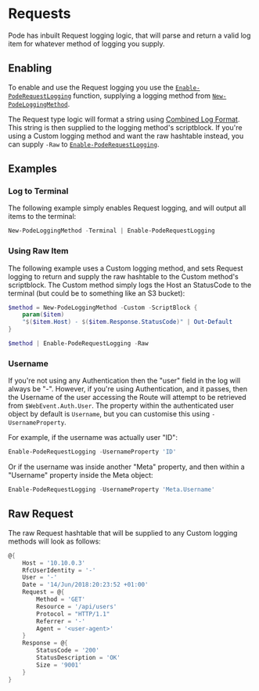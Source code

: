 # Requests

Pode has inbuilt Request logging logic, that will parse and return a valid log item for whatever method of logging you supply.

## Enabling

To enable and use the Request logging you use the [`Enable-PodeRequestLogging`](../../../../Functions/Logging/Enable-PodeRequestLogging) function, supplying a logging method from [`New-PodeLoggingMethod`](../../../../Functions/Logging/New-PodeLoggingMethod).

The Request type logic will format a string using [Combined Log Format](https://httpd.apache.org/docs/1.3/logs.html#combined). This string is then supplied to the logging method's scriptblock. If you're using a Custom logging method and want the raw hashtable instead, you can supply `-Raw` to [`Enable-PodeRequestLogging`](../../../../Functions/Logging/Enable-PodeRequestLogging).

## Examples

### Log to Terminal

The following example simply enables Request logging, and will output all items to the terminal:

```powershell
New-PodeLoggingMethod -Terminal | Enable-PodeRequestLogging
```

### Using Raw Item

The following example uses a Custom logging method, and sets Request logging to return and supply the raw hashtable to the Custom method's scriptblock. The Custom method simply logs the Host an StatusCode to the terminal (but could be to something like an S3 bucket):

```powershell
$method = New-PodeLoggingMethod -Custom -ScriptBlock {
    param($item)
    "$($item.Host) - $($item.Response.StatusCode)" | Out-Default
}

$method | Enable-PodeRequestLogging -Raw
```

### Username

If you're not using any Authentication then the "user" field in the log will always be "-". However, if you're using Authentication, and it passes, then the Username of the user accessing the Route will attempt to be retrieved from `$WebEvent.Auth.User`. The property within the authenticated user object by default is `Username`, but you can customise this using `-UsernameProperty`.

For example, if the username was actually user "ID":

```powershell
Enable-PodeRequestLogging -UsernameProperty 'ID'
```

Or if the username was inside another "Meta" property, and then within a "Username" property inside the Meta object:

```powershell
Enable-PodeRequestLogging -UsernameProperty 'Meta.Username'
```

## Raw Request

The raw Request hashtable that will be supplied to any Custom logging methods will look as follows:

```powershell
@{
    Host = '10.10.0.3'
    RfcUserIdentity = '-'
    User = '-'
    Date = '14/Jun/2018:20:23:52 +01:00'
    Request = @{
        Method = 'GET'
        Resource = '/api/users'
        Protocol = "HTTP/1.1"
        Referrer = '-'
        Agent = '<user-agent>'
    }
    Response = @{
        StatusCode = '200'
        StatusDescription = 'OK'
        Size = '9001'
    }
}
```
